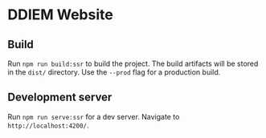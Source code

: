 # DDIEM Website

## Build

Run `npm run build:ssr` to build the project. The build artifacts will be stored in the `dist/` directory. Use the `--prod` flag for a production build.

## Development server

Run `npm run serve:ssr` for a dev server. Navigate to `http://localhost:4200/`. 
